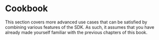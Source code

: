 # Cookbook

This section covers more advanced use cases that can be satisfied by combining various features of the SDK. As such, it assumes that you have already made yourself familiar with the previous chapters of this book.
